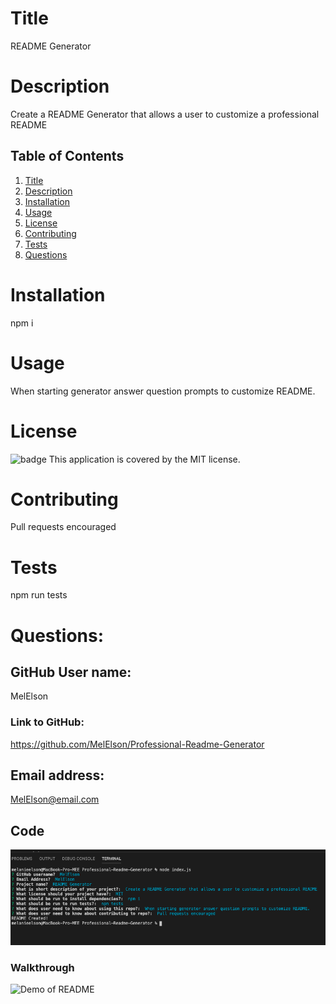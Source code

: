 
# Title 
README Generator
# Description 
Create a README Generator that allows a user to customize a professional README
## Table of Contents
1. [Title](#Title)
2. [Description](#Description)
3. [Installation](#Installation)
4. [Usage](#Usage)
5. [License](#License)
6. [Contributing](#Contributing)
7. [Tests](#Tests)
8. [Questions](#Questions)
# Installation
npm i
# Usage
When starting generator answer question prompts to customize README.
# License
![badge](https://img.shields.io/badge/license-MIT-brightgreen)
This application is covered by the MIT license. 

# Contributing 
Pull requests encouraged
# Tests
npm run tests  
# Questions:
## GitHub User name: 
MelElson
### Link to GitHub:
 https://github.com/MelElson/Professional-Readme-Generator 
## Email address: 
MelElson@email.com
## Code
![Changed HTML](./assets/images/ScreenshotGenerator.png)
### Walkthrough
![Demo of README](./assets/images/README.gif)
